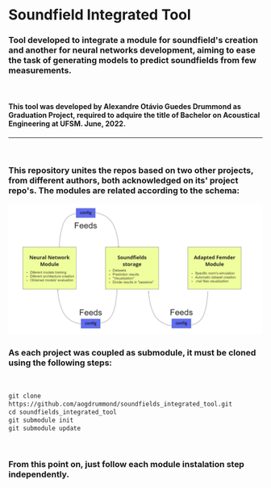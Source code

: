 # Soundfield Integrated Tool

### Tool developed to integrate a module for soundfield's creation and another for neural networks development, aiming to ease the task of generating models to predict soundfields from few measurements.

&nbsp;

#### This tool was developed by Alexandre Otávio Guedes Drummond as Graduation Project, required to adquire the title of Bachelor on Acoustical Engineering  at UFSM. June, 2022.

----
&nbsp;

### This repository unites the repos based on two other projects, from different authors, both acknowledged on its' project repo's.  The modules are related according to the schema:


![Integration Schema of modules](img\modules_schema.PNG "Module's integration")






### As each project was coupled as submodule, it must be cloned using the following steps:

&nbsp;
```
git clone https://github.com/aogdrummond/soundfields_integrated_tool.git
cd soundfields_integrated_tool
git submodule init
git submodule update
```
&nbsp;

### From this point on, just follow each module instalation step independently.


